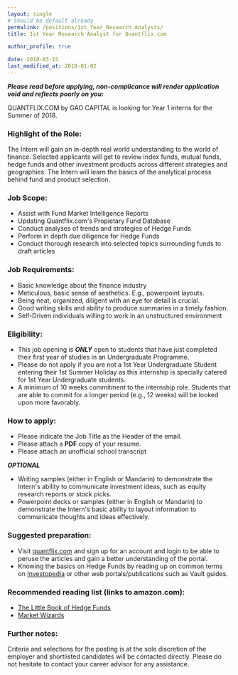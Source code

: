 ```yaml
---
layout: single
# Should be default already 
permalink: /positions/1st_Year_Research_Analysts/
title: 1st Year Research Analyst for Quantflix.com

author_profile: true

date: 2018-03-15
last_modified_at: 2018-01-02
---
```


_**Please read before applying, non-complicance will render application void and reflects poorly on you:**_

QUANTFLIX.COM by GAO CAPITAL is looking for Year 1 interns for the Summer of 2018. 

### Highlight of the Role:
The Intern will gain an in-depth real world understanding to the world of finance. Selected applicants will get to review index funds, mutual funds, hedge funds and other investment products across different strategies and geographies.  The Intern will learn the basics of the analytical process behind fund and product selection.  

### Job Scope: 
- Assist with Fund Market Intelligence Reports
- Updating Quantflix.com's Propietary Fund Database
- Conduct analyses of trends and strategies of Hedge Funds 
- Perform in depth due diligence for Hedge Funds
- Conduct thorough research into selected topics surrounding funds to draft articles 

### Job Requirements: 
- Basic knowledge about the finance industry
- Meticulous, basic sense of aesthetics. E.g., powerpoint layouts.  
- Being neat, organized, diligent with an eye for detail is crucial.
- Good writing skills and ability to produce summaries in a timely fashion.
- Self-Driven individuals willing to work in an unstructured environment

### Eligibility:
- This job opening is _**ONLY**_ open to students that have just completed their first year of studies in an Undergraduate Programme.
- Please do not apply if you are not a 1st Year Undergraduate Student entering their 1st Summer Holiday as this internship is specially catered for 1st Year Undergraduate students.
- A minimum of 10 weeks commitment to the internship role.  Students that are able to commit for a longer period (e.g., 12 weeks) will be looked upon more favorably.

### How to apply:
- Please indicate the Job Title as the Header of the email.
- Please attach a **PDF** copy of your resume.
- Please attach an unofficial school transcript 

_**OPTIONAL**_
- Writing samples (either in English or Mandarin) to demonstrate the Intern's ability to communicate investment ideas, such as equity research reports or stock picks.
- Powerpoint decks or samples (either in English or Mandarin) to demonstrate the Intern's basic ability to layout information to communicate thoughts and ideas effectively.

### Suggested preparation:
- Visit [quantflix.com](https://quantflix.com) and sign up for an account and login to be able to peruse the articles and gain a better understanding of the portal.
- Knowing the basics on Hedge Funds by reading up on common terms on [Investopedia](https://www.investopedia.com/university/hedge-fund/) or other web portals/publications such as Vault guides.

### Recommended reading list (links to amazon.com):
- [The Little Book of Hedge Funds](https://www.amazon.com/Little-Book-Hedge-Funds/dp/1118099672)
- [Market Wizards](https://www.amazon.com/Market-Wizards-Interviews-Top-Traders/dp/0135560934)

### Further notes:
Criteria and selections for the posting is at the sole discretion of the employer and shortlisted candidates will be contacted directly. 
Please do not hesitate to contact your career advisor for any assistance.

